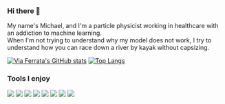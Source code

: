 ### Hi there 👋

<!--
**ViaFerrata/ViaFerrata** is a ✨ _special_ ✨ repository because its `README.md` (this file) appears on your GitHub profile.

Here are some ideas to get you started:

- 🔭 I’m currently working on ...
- 🌱 I’m currently learning ...
- 👯 I’m looking to collaborate on ...
- 🤔 I’m looking for help with ...
- 💬 Ask me about ...
- 📫 How to reach me: ...
- 😄 Pronouns: ...
- ⚡ Fun fact: ...
-->

My name's Michael, and I'm a particle physicist working in healthcare with an addiction to machine learning.  
When I'm not trying to understand why my model does not work, I try to understand how you can race down a river by kayak without capsizing.

[![Via Ferrata's GitHub stats](https://github-readme-stats.vercel.app/api?username=viaferrata&theme=tokyonight)](https://github.com/anuraghazra/github-readme-stats) [![Top Langs](https://github-readme-stats.vercel.app/api/top-langs/?username=viaferrata&layout=compact)](https://github.com/anuraghazra/github-readme-stats)

### Tools I enjoy

![](https://img.shields.io/badge/OS-Linux-informational?style=flat&logo=debian&logoColor=white&color=A81D33)
![](https://img.shields.io/badge/Code-Git-informational?style=flat&logo=Git&logoColor=white&color=F05032)
![](https://img.shields.io/badge/Code-Python-informational?style=flat&logo=python&logoColor=white&color=3776AB)
![](https://img.shields.io/badge/Code-LaTeX-informational?style=flat&logo=LaTeX&logoColor=white&color=008080)
![](https://img.shields.io/badge/Code-Docker-informational?style=flat&logo=docker&logoColor=white&color=2496ED)
![](https://img.shields.io/badge/Code-Spark-informational?style=flat&logo=apache-spark&logoColor=white&color=019733)
![](https://img.shields.io/badge/Code-Gitlab-informational?style=flat&logo=gitlab&logoColor=white&color=7F5AB6)
![](https://img.shields.io/badge/Code-Tensorflow-informational?style=flat&logo=tensorflow&logoColor=white&color=4a8cc2)
